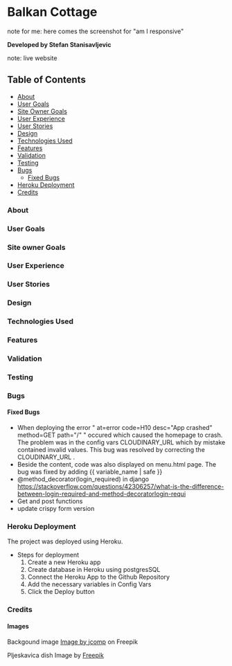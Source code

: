 # Balkan Cottage

note for me: here comes the screenshot for "am I responsive"

__Developed by Stefan Stanisavljevic__


note: live website

## Table of Contents
- [About](#about)
- [User Goals](#user-goals)
- [Site Owner Goals](#site-owner-goals)
- [User Experience](#user-experience)
- [User Stories](#user-stories)
- [Design](#design)
- [Technologies Used](#technologies-used)
- [Features](#features)
- [Validation](#validation)
- [Testing](#testing)
- [Bugs](#bugs)
    - [Fixed Bugs](#fixed-bugs)
- [Heroku Deployment](#heroku-deployment)
- [Credits](#credits)



### About
### User Goals
### Site owner Goals
### User Experience
### User Stories
### Design
### Technologies Used
### Features
### Validation
### Testing
### Bugs

#### Fixed Bugs
* When deploying the error " at=error code=H10 desc="App crashed" method=GET path="/" " occured which caused the homepage to crash. The problem was in the config vars
  CLOUDINARY_URL which by mistake contained invalid values. This bug was resolved by correcting the CLOUDINARY_URL .
* Beside the content, code was also displayed on menu.html page. The bug was fixed by adding {{ variable_name | safe }}
* @method_decorator(login_required) in django https://stackoverflow.com/questions/42306257/what-is-the-difference-between-login-required-and-method-decoratorlogin-requi
* Get and post functions
* update crispy form version

### Heroku Deployment

The project was deployed using Heroku.

* Steps for deployment
    1. Create a new Heroku app
    2. Create database in Heroku using postgresSQL
    3. Connect the Heroku App to the Github Repository
    4. Add the necessary variables in Config Vars
    5. Click the Deploy button


### Credits

#### Images
Backgound image <a href="https://www.freepik.com/free-photo/grill-background-barbecue-fire-grill-close-up-isolated-black-background_13012809.htm#query=bbq&position=5&from_view=search&track=sph">Image by jcomp</a> on Freepik

Pljeskavica dish Image by <a href="https://www.freepik.com/free-photo/high-angle-burger-meat-grill_12656694.htm#query=grilled%20burger&position=0&from_view=search&track=robertav1_2_sidr">Freepik</a>